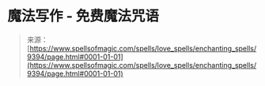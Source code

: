 <!--yml

category: 未分类

date: 2024-06-12 18:45:36

-->

# 魔法写作 - 免费魔法咒语

> 来源：[https://www.spellsofmagic.com/spells/love_spells/enchanting_spells/9394/page.html#0001-01-01](https://www.spellsofmagic.com/spells/love_spells/enchanting_spells/9394/page.html#0001-01-01)
